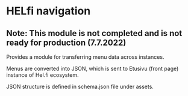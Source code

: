 # HELfi navigation

## Note: This module is not completed and is not ready for production (7.7.2022)

Provides a module for transferring menu data across instances.

Menus are converted into JSON, which is sent to Etusivu (front page) instance of Hel.fi ecosystem.

JSON structure is defined in schema.json file under assets.
